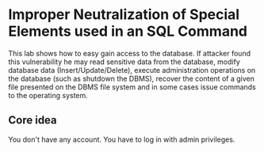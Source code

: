 # Improper Neutralization of Special Elements used in an SQL Command

This lab shows how to easy gain access to the database. If attacker found this vulnerability he may read sensitive data from the database, modify database data (Insert/Update/Delete), execute administration operations on the database (such as shutdown the DBMS), recover the content of a given file presented on the DBMS file system and in some cases issue commands to the operating system.

## Core idea
You don't have any account. You have to log in with admin privileges.

